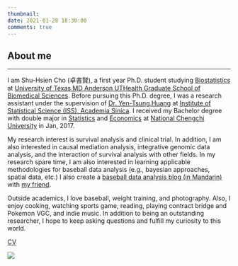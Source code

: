 ```yaml
---
thumbnail: 
date: 2021-01-28 18:30:00
comments: true
---
```


## About me

---







I am Shu-Hsien Cho (卓書賢), a first year Ph.D. student studying [Biostatistics](https://gsbs.uth.edu/quantitative-sciences/) at [University of Texas MD Anderson UTHealth Graduate School of Biomedical Sciences](https://gsbs.uth.edu/). Before pursuing this Ph.D. degree, I was a research assistant under the supervision of [Dr. Yen-Tsung Huang](http://www.stat.sinica.edu.tw/personinfo/?sysid=5017880) at [Institute of Statistical Science (ISS), Academia Sinica](http://www.stat.sinica.edu.tw/statnewsite/). I received my Bachelor degree with double major in [Statistics](https://stat.nccu.edu.tw) and [Economics](https://econo.nccu.edu.tw) at [National Chengchi University](https://www.nccu.edu.tw/index.php) in Jan, 2017.

My research interest is survival analysis and clinical trial. In addition, I am also interested in causal mediation analysis, integrative genomic data analysis, and the interaction of survival analysis with other fields. In my research spare time, I am also interested in learning applicable methodologies for baseball data analysis (e.g., bayesian approaches, spatial data, etc.) I also create a [baseball data analysis blog (in Mandarin)](https://shunyubaseball.wordpress.com) with [my friend](https://www.linkedin.com/in/yu-min-chien/?originalSubdomain=tw). 

Outside academics, I love baseball, weight training, and photography. Also, I enjoy cooking, watching sports game, reading, playing contract bridge and Pokemon VGC, and indie music. In addition to being an outstanding researcher, I hope to keep asking questions and fulfill my curiosity to this world.

[CV](/asset/cv/cv.pdf)

![](blog.jpg)
